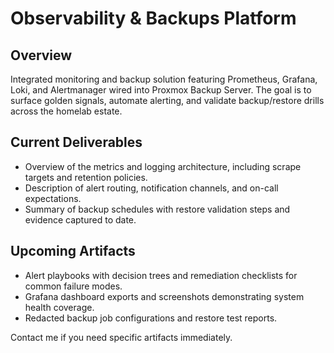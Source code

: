 # Observability & Backups Platform

## Overview
Integrated monitoring and backup solution featuring Prometheus, Grafana, Loki, and Alertmanager wired into Proxmox Backup Server. The goal is to surface golden signals, automate alerting, and validate backup/restore drills across the homelab estate.

## Current Deliverables
- Overview of the metrics and logging architecture, including scrape targets and retention policies.
- Description of alert routing, notification channels, and on-call expectations.
- Summary of backup schedules with restore validation steps and evidence captured to date.

## Upcoming Artifacts
- Alert playbooks with decision trees and remediation checklists for common failure modes.
- Grafana dashboard exports and screenshots demonstrating system health coverage.
- Redacted backup job configurations and restore test reports.

Contact me if you need specific artifacts immediately.
